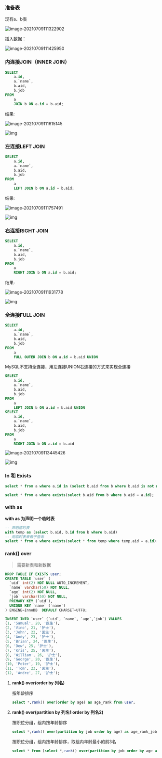 ### 准备表

现有a、b表

![image-20210709111322902](d:\Users\cuiyingfan\Desktop\secret\MySQL\img\temp1)

插入数据：

![image-20210709111425950](d:\Users\cuiyingfan\Desktop\secret\MySQL\img\temp2)

### 内连接JOIN（INNER JOIN）

```sql
SELECT
	a.id,
	a.`name`,
	b.aid,
	b.job 
FROM
	a
	JOIN b ON a.id = b.aid;
```

结果:

![image-20210709111615145](d:\Users\cuiyingfan\Desktop\secret\MySQL\img\temp3)

![img](d:\Users\cuiyingfan\Desktop\secret\MySQL\img\temp4)

### 左连接LEFT JOIN

```sql
SELECT
	a.id,
	a.`name`,
	b.aid,
	b.job 
FROM
	a
	LEFT JOIN b ON a.id = b.aid;
```

结果:

![image-20210709111757491](d:\Users\cuiyingfan\Desktop\secret\MySQL\img\temp5)

![img](d:\Users\cuiyingfan\Desktop\secret\MySQL\img\temp6)

### 右连接RIGHT JOIN

```sql
SELECT
	a.id,
	a.`name`,
	b.aid,
	b.job 
FROM
	a
	RIGHT JOIN b ON a.id = b.aid;
```

结果:

![image-20210709111931778](d:\Users\cuiyingfan\Desktop\secret\MySQL\img\temp7)

![img](d:\Users\cuiyingfan\Desktop\secret\MySQL\img\temp8)

### 全连接FULL JOIN

```sql
SELECT
	a.id,
	a.`name`,
	b.aid,
	b.job 
FROM
	a
	FULL OUTER JOIN b ON a.id = b.aid UNION
```

MySQL不支持全连接，用左连接UNION右连接的方式来实现全连接

```sql
SELECT
	a.id,
	a.`name`,
	b.aid,
	b.job 
FROM
	a
	LEFT JOIN b ON a.id = b.aid UNION
SELECT
	a.id,
	a.`name`,
	b.aid,
	b.job 
FROM
	a
	RIGHT JOIN b ON a.id = b.aid
```

![image-20210709113445426](d:\Users\cuiyingfan\Desktop\secret\MySQL\img\temp9)

![img](d:\Users\cuiyingfan\Desktop\secret\MySQL\img\temp10)

### In 和 Exists

```sql
select * from a where a.id in (select b.aid from b where b.aid is not null);

select * from a where exists(select b.aid from b where b.aid = a.id);
```



### with as

**with as 为声明一个临时表**

```sql
-- 声明临时表
with temp as (select b.aid, b.id from b where b.aid)
-- 用临时表来做子查询
select * from a where exists(select * from temp where temp.aid = a.id);
```

### rank() over

> 需要新表和新数据

```sql
DROP TABLE IF EXISTS user;
CREATE TABLE `user` (
  `uid` int(2) NOT NULL AUTO_INCREMENT,
  `name` varchar(50) NOT NULL,
  `age` int(2) NOT NULL,
  `job` varchar(50) NOT NULL,
  PRIMARY KEY (`uid`),
  UNIQUE KEY `name` (`name`)
) ENGINE=InnoDB  DEFAULT CHARSET=UTF8;

INSERT INTO `user` (`uid`, `name`, `age`,`job`) VALUES
(1, 'Samual', 20, '医生'),
(2, 'Vino', 21, '护士'),
(3, 'John', 22, '医生'),
(4, 'Andy', 23, '护士'),
(5, 'Brian', 24, '医生'),
(6, 'Dew', 25, '护士'),
(7, 'Kris', 25, '医生'),
(8, 'William', 26, '护士'),
(9, 'George', 20, '医生'),
(10, 'Peter', 19, '护士'),
(11, 'Tom', 23, '医生'),
(12, 'Andre', 27, '护士');
```

1. **rank() over(order by 列名)**

   按年龄排序

   ```sql
   select *,rank() over(order by age) as age_rank from user;
   ```

2. **rank() over(partition by 列名1 order by 列名2)**

   按职位分组，组内按年龄排序

   ```sql
   select *,rank() over(partition by job order by age) as age_rank_job_group from user;
   ```

   按职位分组，组内按年龄排序，取组内年龄最小的前3名

   ```sql
   select * from (select *,rank() over(partition by job order by age asc) as age_rank_job_group from user) A where A.age_rank_job_group <=3;
   ```

   

   


